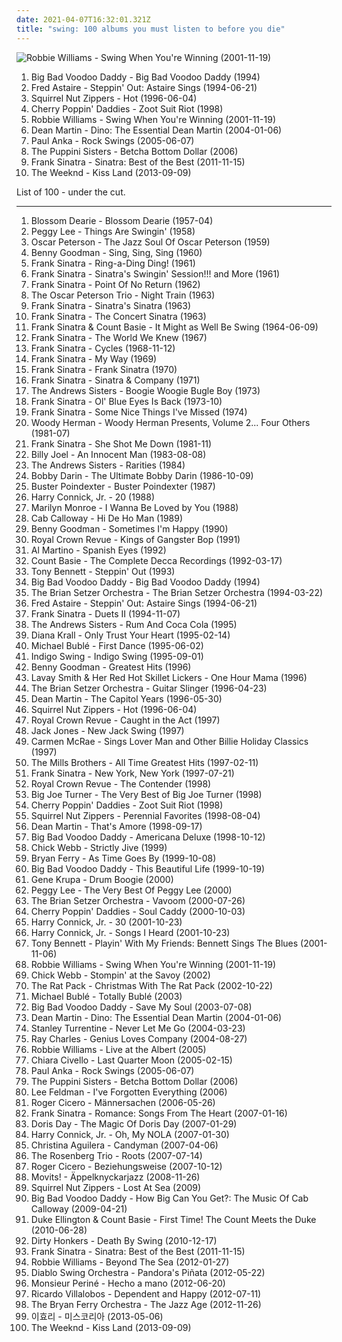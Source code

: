 ```yaml
---
date: 2021-04-07T16:32:01.321Z
title: "swing: 100 albums you must listen to before you die"
---
```

![Robbie Williams - Swing When You&#39;re Winning (2001-11-19)](http://coverartarchive.org/release/1ed0855b-ae5d-4eff-a10c-00b4e18d0b4b/22972644479-500.jpg "Robbie Williams - Swing When You're Winning (2001-11-19)")
<ol class="albums">
<li data-cover="http://coverartarchive.org/release/4518e646-0695-4c85-87cc-36660d7f3e65/9686272893-500.jpg" data-tags="swing" role="button">Big Bad Voodoo Daddy - Big Bad Voodoo Daddy (1994)</li>
<li data-cover="http://coverartarchive.org/release/1471ebae-5c08-4dac-998e-3f61b1e4825a/8145405220-500.jpg" data-tags="swing, jazz" role="button">Fred Astaire - Steppin' Out: Astaire Sings (1994-06-21)</li>
<li data-cover="http://coverartarchive.org/release/70fc4df9-1a86-4357-aac7-0694d4248aed/8413711733-500.jpg" data-tags="swing, jazz" role="button">Squirrel Nut Zippers - Hot (1996-06-04)</li>
<li data-cover="http://coverartarchive.org/release/a22441aa-e534-4c96-ae97-06e4a5a97c48/18272869082-500.jpg" data-tags="swing" role="button">Cherry Poppin' Daddies - Zoot Suit Riot (1998)</li>
<li data-cover="http://coverartarchive.org/release/1ed0855b-ae5d-4eff-a10c-00b4e18d0b4b/22972644479-500.jpg" data-tags="swing" role="button">Robbie Williams - Swing When You're Winning (2001-11-19)</li>
<li data-cover="http://coverartarchive.org/release/7565f1b4-897b-4f24-a957-55ff8510b842/9711827786-500.jpg" data-tags="jazz, swing, oldies, male vocalists" role="button">Dean Martin - Dino: The Essential Dean Martin (2004-01-06)</li>
<li data-cover="https://img.discogs.com/RASg-glnAvDTAFf8pWns_bW2BzM=/fit-in/500x499/filters:strip_icc():format(jpeg):mode_rgb():quality(90)/discogs-images/R-1147083-1288985803.jpeg.jpg" data-tags="swing, covers" role="button">Paul Anka - Rock Swings (2005-06-07)</li>
<li data-cover="https://img.discogs.com/VWYnIDkhYjGHFAaIjaT-nbR2UZs=/fit-in/600x598/filters:strip_icc():format(jpeg):mode_rgb():quality(90)/discogs-images/R-828466-1452123299-2611.jpeg.jpg" data-tags="swing, female vocalists" role="button">The Puppini Sisters - Betcha Bottom Dollar (2006)</li>
<li data-cover="http://coverartarchive.org/release/5c80910d-2033-4ac3-bd56-898e9c3e4267/1340461051-500.jpg" data-tags="jazz, swing, compilation, frank sinatra, capitol records, the lizards lounge" role="button">Frank Sinatra - Sinatra: Best of the Best (2011-11-15)</li>
<li data-cover="http://coverartarchive.org/release/f43909e0-943f-4afa-98d0-497ed2054e1b/5066822902-500.jpg" data-tags="r&b" role="button">The Weeknd - Kiss Land (2013-09-09)</li>
</ol>
List of 100 - under the cut.
<!-- more -->

_________________

<ol class="albums">
<li data-cover="http://coverartarchive.org/release/7339313e-ad15-4719-9f2f-c68eb1a5e762/9704651284-500.jpg" data-tags="jazz, female vocalists" role="button">
Blossom Dearie - Blossom Dearie (1957-04)
</li>
<li data-cover="https://img.discogs.com/_aE2DpRvEFAM9JdkpzJDu_Ncy58=/fit-in/600x578/filters:strip_icc():format(jpeg):mode_rgb():quality(90)/discogs-images/R-9562054-1482808149-7235.jpeg.jpg" data-tags="jazz, swing, 50s" role="button">
Peggy Lee - Things Are Swingin' (1958)
</li>
<li data-cover="http://coverartarchive.org/release/fe6eb18a-aac4-47b0-911c-8d7fc88ecabf/2940433255-500.jpg" data-tags="jazz, swing" role="button">
Oscar Peterson - The Jazz Soul Of Oscar Peterson (1959)
</li>
<li data-cover="https://img.discogs.com/mW96bYRDAyNjKpt3v9SPCOxZIIk=/fit-in/600x572/filters:strip_icc():format(jpeg):mode_rgb():quality(90)/discogs-images/R-5200375-1387277094-4316.jpeg.jpg" data-tags="swing, big band" role="button">
Benny Goodman - Sing, Sing, Sing (1960)
</li>
<li data-cover="https://img.discogs.com/xDIl34OQfC4fFGo5Y4c3ZyV8KeM=/fit-in/599x593/filters:strip_icc():format(jpeg):mode_rgb():quality(90)/discogs-images/R-2547228-1301549499.jpeg.jpg" data-tags="jazz, easy listening, swing, vocalistas masculinos" role="button">
Frank Sinatra - Ring-a-Ding Ding! (1961)
</li>
<li data-cover="http://coverartarchive.org/release/5ba6e31c-4006-4575-a3cf-d69018374375/3281397958-500.jpg" data-tags="jazz, swing" role="button">
Frank Sinatra - Sinatra's Swingin' Session!!! and More (1961)
</li>
<li data-cover="http://coverartarchive.org/release/744ba722-ba4b-47ed-879a-f35d0c890b23/28675193204-500.jpg" data-tags="jazz, blues, lounge, swing, teppaz" role="button">
Frank Sinatra - Point Of No Return (1962)
</li>
<li data-cover="http://coverartarchive.org/release/61ffc81b-5ff8-492e-bec2-1efc8de357c6/14455314213-500.jpg" data-tags="jazz" role="button">
The Oscar Peterson Trio - Night Train (1963)
</li>
<li data-cover="https://img.discogs.com/PVaeMWkPU2NVQfQ2bwb_TipyOCY=/fit-in/600x585/filters:strip_icc():format(jpeg):mode_rgb():quality(90)/discogs-images/R-8110645-1455340337-8433.jpeg.jpg" data-tags="jazz, blues, lounge, swing" role="button">
Frank Sinatra - Sinatra's Sinatra (1963)
</li>
<li data-cover="http://coverartarchive.org/release/d1916268-6087-4b4f-9002-c7def03528de/6121611015-500.jpg" data-tags="jazz, swing" role="button">
Frank Sinatra - The Concert Sinatra (1963)
</li>
<li data-cover="http://coverartarchive.org/release/e1a2bea2-6215-400c-925b-ddf54cb5bb5f/24108224365-500.jpg" data-tags="vocal jazz, swing" role="button">
Frank Sinatra & Count Basie - It Might as Well Be Swing (1964-06-09)
</li>
<li data-cover="http://coverartarchive.org/release/b8d67da0-99a2-4a87-b306-b540a8bea87f/6121797141-500.jpg" data-tags="jazz, 60s, easy listening, blues, lounge, swing, classic pop, the lizards lounge" role="button">
Frank Sinatra - The World We Knew (1967)
</li>
<li data-cover="http://coverartarchive.org/release/97d5e57c-dd95-4491-b9fa-7e1b3ecf6707/26302295553-500.jpg" data-tags="jazz, easy listening, blues, lounge, swing, the lizards lounge" role="button">
Frank Sinatra - Cycles (1968-11-12)
</li>
<li data-cover="https://img.discogs.com/rN6G7sSyAfSsmDfas8_zsOY9YpY=/fit-in/600x600/filters:strip_icc():format(jpeg):mode_rgb():quality(90)/discogs-images/R-3490519-1420332756-6145.jpeg.jpg" data-tags="jazz, swing" role="button">
Frank Sinatra - My Way (1969)
</li>
<li data-cover="http://coverartarchive.org/release/eeca98fd-d391-487c-bf54-c962d57ca070/7203873421-500.jpg" data-tags="swing, sinatra" role="button">
Frank Sinatra - Frank Sinatra (1970)
</li>
<li data-cover="http://coverartarchive.org/release/49febac4-9bca-3c76-b0bb-3b74db96b6a8/18049474527-500.jpg" data-tags="jazz, blues, lounge, swing, the lizards lounge" role="button">
Frank Sinatra - Sinatra & Company (1971)
</li>
<li data-cover="https://img.discogs.com/R5pDgJG1ENfpJQe7XMADhd2BpAI=/fit-in/600x600/filters:strip_icc():format(jpeg):mode_rgb():quality(90)/discogs-images/R-3076347-1314585263.jpeg.jpg" data-tags="swing" role="button">
The Andrews Sisters - Boogie Woogie Bugle Boy (1973)
</li>
<li data-cover="https://img.discogs.com/s3x16GsK41wxy2uK0LrVoeA7-ok=/fit-in/600x596/filters:strip_icc():format(jpeg):mode_rgb():quality(90)/discogs-images/R-6872316-1488770804-6852.jpeg.jpg" data-tags="jazz, easy listening, blues, lounge, swing" role="button">
Frank Sinatra - Ol' Blue Eyes Is Back (1973-10)
</li>
<li data-cover="http://coverartarchive.org/release/a430ff85-e60b-45aa-aef8-446f1f0258fa/3307783399-500.jpg" data-tags="jazz, easy listening, blues, lounge, swing" role="button">
Frank Sinatra - Some Nice Things I've Missed (1974)
</li>
<li data-cover="https://via.placeholder.com/450" data-tags="jazz, swing, big band" role="button">
Woody Herman - Woody Herman Presents, Volume 2... Four Others (1981-07)
</li>
<li data-cover="http://coverartarchive.org/release/defaa75b-4ba6-4a9d-8c63-6f71f0fde287/2200791962-500.jpg" data-tags="jazz, blues, lounge, swing" role="button">
Frank Sinatra - She Shot Me Down (1981-11)
</li>
<li data-cover="http://coverartarchive.org/release/bc1be554-7601-3b7e-9cdf-ca98e8e98d0d/9466376999-500.jpg" data-tags="80s, pop, classic rock" role="button">
Billy Joel - An Innocent Man (1983-08-08)
</li>
<li data-cover="https://img.discogs.com/6XByKY6xxUUeFE7NLmgWbrNemCg=/fit-in/600x600/filters:strip_icc():format(jpeg):mode_rgb():quality(90)/discogs-images/R-12048659-1527260932-4592.jpeg.jpg" data-tags="female vocalists, swing, the andrews sisters, tdhassociation" role="button">
The Andrews Sisters - Rarities (1984)
</li>
<li data-cover="https://img.discogs.com/xhxL8u62seqjFwGMhQO-IAA9xDU=/fit-in/600x597/filters:strip_icc():format(jpeg):mode_rgb():quality(90)/discogs-images/R-14918229-1584108958-8915.jpeg.jpg" data-tags="jazz, 60s, swing, 50s, weallgetold, bobs fav" role="button">
Bobby Darin - The Ultimate Bobby Darin (1986-10-09)
</li>
<li data-cover="https://img.discogs.com/R4KDHP0FirB7HEysMaj-KiVmm0A=/fit-in/600x589/filters:strip_icc():format(jpeg):mode_rgb():quality(90)/discogs-images/R-1064784-1189370024.jpeg.jpg" data-tags="jazz, swing, anyswing, neo-swing" role="button">
Buster Poindexter - Buster Poindexter (1987)
</li>
<li data-cover="http://coverartarchive.org/release/5f12bb87-c72f-3421-a493-87d041da3ab4/27819468265-500.jpg" data-tags="jazz vocal, swing, jazz piano" role="button">
Harry Connick, Jr. - 20 (1988)
</li>
<li data-cover="https://img.discogs.com/xhehiJMoFIeBT1xge8soOl1zP6Y=/fit-in/600x600/filters:strip_icc():format(jpeg):mode_rgb():quality(90)/discogs-images/R-8327194-1500752730-3301.jpeg.jpg" data-tags="jazz, swing, m monroe" role="button">
Marilyn Monroe - I Wanna Be Loved by You (1988)
</li>
<li data-cover="https://img.discogs.com/Rwum90ZP2kBRPRdP5c_feX1Imv0=/fit-in/600x614/filters:strip_icc():format(jpeg):mode_rgb():quality(90)/discogs-images/R-6418819-1418743233-6857.jpeg.jpg" data-tags="jazz, jazz vocal, swing, cab calloway, c calloway" role="button">
Cab Calloway - Hi De Ho Man (1989)
</li>
<li data-cover="https://img.discogs.com/yWtLu-GTGSWVSSv9CkT7MlckLH4=/fit-in/600x590/filters:strip_icc():format(jpeg):mode_rgb():quality(90)/discogs-images/R-3617460-1337680938-9367.jpeg.jpg" data-tags="swing, jazz" role="button">
Benny Goodman - Sometimes I'm Happy (1990)
</li>
<li data-cover="http://coverartarchive.org/release/c7c3109a-8463-4eab-a127-57de303c05f2/16926730476-500.jpg" data-tags="jazz, swing" role="button">
Royal Crown Revue - Kings of Gangster Bop (1991)
</li>
<li data-cover="https://img.discogs.com/N2-qp5KrwEf3j9aLcrT1kwBsQ8c=/fit-in/588x600/filters:strip_icc():format(jpeg):mode_rgb():quality(90)/discogs-images/R-6131957-1411928998-7520.jpeg.jpg" data-tags="lounge, swing, american, oldies" role="button">
Al Martino - Spanish Eyes (1992)
</li>
<li data-cover="http://coverartarchive.org/release/c6732cba-f132-4796-848e-3eb099efb2c9/11942920722-500.jpg" data-tags="jazz, swing, modernjazz, the guardian list of 1000 albums to hear before you die, hotel jazz" role="button">
Count Basie - The Complete Decca Recordings (1992-03-17)
</li>
<li data-cover="http://coverartarchive.org/release/f51d6377-592b-4cc9-867a-08a8513fe748/4435345795-500.jpg" data-tags="jazz, swing" role="button">
Tony Bennett - Steppin' Out (1993)
</li>
<li data-cover="http://coverartarchive.org/release/4518e646-0695-4c85-87cc-36660d7f3e65/9686272893-500.jpg" data-tags="swing" role="button">
Big Bad Voodoo Daddy - Big Bad Voodoo Daddy (1994)
</li>
<li data-cover="https://via.placeholder.com/450" data-tags="jazz, rockabilly, swing, big band, rock n roll, albums acquired in 2009, meuitunesradio" role="button">
The Brian Setzer Orchestra - The Brian Setzer Orchestra (1994-03-22)
</li>
<li data-cover="http://coverartarchive.org/release/1471ebae-5c08-4dac-998e-3f61b1e4825a/8145405220-500.jpg" data-tags="swing, jazz" role="button">
Fred Astaire - Steppin' Out: Astaire Sings (1994-06-21)
</li>
<li data-cover="http://coverartarchive.org/release/348d4266-6548-4913-ae0e-3837ec3e42dd/8477863348-500.jpg" data-tags="jazz, swing" role="button">
Frank Sinatra - Duets II (1994-11-07)
</li>
<li data-cover="https://via.placeholder.com/450" data-tags="swing" role="button">
The Andrews Sisters - Rum And Coca Cola (1995)
</li>
<li data-cover="https://via.placeholder.com/450" data-tags="jazz" role="button">
Diana Krall - Only Trust Your Heart (1995-02-14)
</li>
<li data-cover="http://coverartarchive.org/release/6c503d31-345a-452c-b25f-0350fe628375/3790054616-500.jpg" data-tags="swing" role="button">
Michael Bublé - First Dance (1995-06-02)
</li>
<li data-cover="https://img.discogs.com/9LHU55c5e4GpJmeh77p95ATOojM=/fit-in/600x592/filters:strip_icc():format(jpeg):mode_rgb():quality(90)/discogs-images/R-3588745-1614967826-1786.jpeg.jpg" data-tags="swing" role="button">
Indigo Swing - Indigo Swing (1995-09-01)
</li>
<li data-cover="http://coverartarchive.org/release/5717ca02-14a2-47a5-82be-c91aafe8fa21/5483818136-500.jpg" data-tags="jazz, swing" role="button">
Benny Goodman - Greatest Hits (1996)
</li>
<li data-cover="http://coverartarchive.org/release/6b2530f4-90e3-492d-97e8-8be01d132103/14543217303-500.jpg" data-tags="jazz, female vocalists, swing" role="button">
Lavay Smith & Her Red Hot Skillet Lickers - One Hour Mama (1996)
</li>
<li data-cover="http://coverartarchive.org/release/912cd97b-e951-4d44-9995-4868b456477a/6386198380-500.jpg" data-tags="swing" role="button">
The Brian Setzer Orchestra - Guitar Slinger (1996-04-23)
</li>
<li data-cover="http://coverartarchive.org/release/eec20a0b-20bb-4dff-941a-807710231119/9407385481-500.jpg" data-tags="swing, merkliste" role="button">
Dean Martin - The Capitol Years (1996-05-30)
</li>
<li data-cover="http://coverartarchive.org/release/70fc4df9-1a86-4357-aac7-0694d4248aed/8413711733-500.jpg" data-tags="swing, jazz" role="button">
Squirrel Nut Zippers - Hot (1996-06-04)
</li>
<li data-cover="http://coverartarchive.org/release/9054ba25-2aa2-4d5c-8219-054cfc575d97/16903307874-500.jpg" data-tags="swing, live, r c revue" role="button">
Royal Crown Revue - Caught in the Act (1997)
</li>
<li data-cover="http://coverartarchive.org/release/87a290cd-dafc-4735-89e0-cf261472a78a/19856128197-500.jpg" data-tags="swing" role="button">
Jack Jones - New Jack Swing (1997)
</li>
<li data-cover="http://coverartarchive.org/release/0ac4f619-6c4e-448a-85fd-bc65632712c6/10109639578-500.jpg" data-tags="jazz, swing" role="button">
Carmen McRae - Sings Lover Man and Other Billie Holiday Classics (1997)
</li>
<li data-cover="http://coverartarchive.org/release/74e783f3-3292-467b-a018-2c248a24f4ce/24716708606-500.jpg" data-tags="vocal, jazz, traditional pop, dreamy, swing, energetic, smooth, cheerful, organic, gentle, earnest, earthy, elegant, pastoral, warm, sweet, delicate, summery, wistful, sentimental, exuberant, soothing, cast recordings, show tunes, carefree, refined, boisterous, early jazz, vocal pop, harmony vocal group, vocal-band, m brothers" role="button">
The Mills Brothers - All Time Greatest Hits (1997-02-11)
</li>
<li data-cover="https://img.discogs.com/s3x16GsK41wxy2uK0LrVoeA7-ok=/fit-in/600x596/filters:strip_icc():format(jpeg):mode_rgb():quality(90)/discogs-images/R-6872316-1488770804-6852.jpeg.jpg" data-tags="jazz, swing, big band" role="button">
Frank Sinatra - New York, New York (1997-07-21)
</li>
<li data-cover="http://coverartarchive.org/release/b94f84b7-2dec-4de8-a67c-bf1f50ac92b2/21725662204-500.jpg" data-tags="swing" role="button">
Royal Crown Revue - The Contender (1998)
</li>
<li data-cover="https://img.discogs.com/wgzwj4kjn9DXb__0ezXlg9S38HE=/fit-in/600x600/filters:strip_icc():format(jpeg):mode_rgb():quality(90)/discogs-images/R-9880904-1487871635-6777.jpeg.jpg" data-tags="blues, swing, jazz-blues" role="button">
Big Joe Turner - The Very Best of Big Joe Turner (1998)
</li>
<li data-cover="http://coverartarchive.org/release/a22441aa-e534-4c96-ae97-06e4a5a97c48/18272869082-500.jpg" data-tags="swing" role="button">
Cherry Poppin' Daddies - Zoot Suit Riot (1998)
</li>
<li data-cover="http://coverartarchive.org/release/e890d096-262f-434b-a4ab-78d673b9cc53/5090250013-500.jpg" data-tags="swing" role="button">
Squirrel Nut Zippers - Perennial Favorites (1998-08-04)
</li>
<li data-cover="https://img.discogs.com/8IVyiYTc8HAKo-ip6awpjg1zk68=/fit-in/600x596/filters:strip_icc():format(jpeg):mode_rgb():quality(90)/discogs-images/R-9315924-1478458143-7728.jpeg.jpg" data-tags="romantic, swing" role="button">
Dean Martin - That's Amore (1998-09-17)
</li>
<li data-cover="http://coverartarchive.org/release/4e1700de-dccc-487d-a92c-c882dcfed7f1/12607464487-500.jpg" data-tags="swing" role="button">
Big Bad Voodoo Daddy - Americana Deluxe (1998-10-12)
</li>
<li data-cover="https://img.discogs.com/JZSVHnzw0fFzL6s6j9JwlLkpHts=/fit-in/600x606/filters:strip_icc():format(jpeg):mode_rgb():quality(90)/discogs-images/R-14186557-1569490000-8840.jpeg.jpg" data-tags="jazz, swing, big band" role="button">
Chick Webb - Strictly Jive (1999)
</li>
<li data-cover="http://coverartarchive.org/release/6488f5e5-2b50-37a8-a2c9-014b002ddfbf/10562319960-500.jpg" data-tags="bryan ferry, jazz" role="button">
Bryan Ferry - As Time Goes By (1999-10-08)
</li>
<li data-cover="http://coverartarchive.org/release/a958cfea-aadb-40e8-af16-2084d3b78f23/9686338930-500.jpg" data-tags="swing" role="button">
Big Bad Voodoo Daddy - This Beautiful Life (1999-10-19)
</li>
<li data-cover="https://img.discogs.com/jmafbg0Zr_ed7B7iSaKXOM0NN3g=/fit-in/600x599/filters:strip_icc():format(jpeg):mode_rgb():quality(90)/discogs-images/R-15112540-1586835437-3756.jpeg.jpg" data-tags="jazz, swing, big band" role="button">
Gene Krupa - Drum Boogie (2000)
</li>
<li data-cover="https://img.discogs.com/wWSEENWENpeL6zERdJ1he3R_nNs=/fit-in/600x606/filters:strip_icc():format(jpeg):mode_rgb():quality(90)/discogs-images/R-8008150-1453391264-3814.jpeg.jpg" data-tags="jazz, swing" role="button">
Peggy Lee - The Very Best Of Peggy Lee (2000)
</li>
<li data-cover="http://coverartarchive.org/release/743f9428-5bb2-3f3b-a335-5e9e7d53d387/4810297797-500.jpg" data-tags="swing, rockabilly" role="button">
The Brian Setzer Orchestra - Vavoom (2000-07-26)
</li>
<li data-cover="http://coverartarchive.org/release/aeb2626a-8964-42a3-aab2-8997a0533781/6856347469-500.jpg" data-tags="swing" role="button">
Cherry Poppin' Daddies - Soul Caddy (2000-10-03)
</li>
<li data-cover="http://coverartarchive.org/release/e0e2708e-bdc0-47d4-9b01-56deac252b8c/25455107394-500.jpg" data-tags="jazz, swing, big band" role="button">
Harry Connick, Jr. - 30 (2001-10-23)
</li>
<li data-cover="http://coverartarchive.org/release/a87c2288-2826-4e75-b4e3-6623841d862d/14142545038-500.jpg" data-tags="jazz, swing, big band, h connick" role="button">
Harry Connick, Jr. - Songs I Heard (2001-10-23)
</li>
<li data-cover="http://coverartarchive.org/release/0b47a6b7-dbd4-4370-ad2f-8f5ab8b06271/4436636060-500.jpg" data-tags="jazz, swing, oldies, standards, duets, tony bennett, golden oldies, ballades, mastersinger, vocalistas masculinos" role="button">
Tony Bennett - Playin' With My Friends: Bennett Sings The Blues (2001-11-06)
</li>
<li data-cover="http://coverartarchive.org/release/1ed0855b-ae5d-4eff-a10c-00b4e18d0b4b/22972644479-500.jpg" data-tags="swing" role="button">
Robbie Williams - Swing When You're Winning (2001-11-19)
</li>
<li data-cover="https://img.discogs.com/xetYGlH8t03V5QWddaVX7RznAgc=/fit-in/600x600/filters:strip_icc():format(jpeg):mode_rgb():quality(90)/discogs-images/R-4258022-1398605660-2319.jpeg.jpg" data-tags="jazz, swing" role="button">
Chick Webb - Stompin' at the Savoy (2002)
</li>
<li data-cover="http://coverartarchive.org/release/4aa42a2b-846a-3b54-8fc4-2a3d5ef4545b/15328211502-500.jpg" data-tags="swing" role="button">
The Rat Pack - Christmas With The Rat Pack (2002-10-22)
</li>
<li data-cover="http://coverartarchive.org/release/bfef906d-e3e9-4ce2-93e6-1c337a2e05c6/5798506306-500.jpg" data-tags="easy listening, traditional pop, vocal jazz, swing, michael buble, album collection" role="button">
Michael Bublé - Totally Bublé (2003)
</li>
<li data-cover="https://img.discogs.com/0nV40auWyvl0kvBJsu_lBK8NcJU=/fit-in/600x594/filters:strip_icc():format(jpeg):mode_rgb():quality(90)/discogs-images/R-3886878-1348106152-2113.jpeg.jpg" data-tags="swing" role="button">
Big Bad Voodoo Daddy - Save My Soul (2003-07-08)
</li>
<li data-cover="http://coverartarchive.org/release/7565f1b4-897b-4f24-a957-55ff8510b842/9711827786-500.jpg" data-tags="jazz, swing, oldies, male vocalists" role="button">
Dean Martin - Dino: The Essential Dean Martin (2004-01-06)
</li>
<li data-cover="http://coverartarchive.org/release/dd77b068-a93d-46e4-9e60-978bd959e7c6/28196172466-500.jpg" data-tags="jazz, tenor sax, swing, stanley turrentine, modernjazz, saxomania, master saxo, s turrentine" role="button">
Stanley Turrentine - Never Let Me Go (2004-03-23)
</li>
<li data-cover="http://coverartarchive.org/release/6ea6d063-de17-3423-80f1-ed21563c47b2/22164226793-500.jpg" data-tags="soul, blues, jazz" role="button">
Ray Charles - Genius Loves Company (2004-08-27)
</li>
<li data-cover="https://img.discogs.com/dlrw84Of-lnsphlKzOFtjYariX8=/fit-in/600x604/filters:strip_icc():format(jpeg):mode_rgb():quality(90)/discogs-images/R-13568052-1556661500-9616.jpeg.jpg" data-tags="swing" role="button">
Robbie Williams - Live at the Albert (2005)
</li>
<li data-cover="http://coverartarchive.org/release/c6b02e4f-6081-486a-a47d-b2e58a1821e6/9545106519-500.jpg" data-tags="jazz, latin, swing, female vocals" role="button">
Chiara Civello - Last Quarter Moon (2005-02-15)
</li>
<li data-cover="https://img.discogs.com/RASg-glnAvDTAFf8pWns_bW2BzM=/fit-in/500x499/filters:strip_icc():format(jpeg):mode_rgb():quality(90)/discogs-images/R-1147083-1288985803.jpeg.jpg" data-tags="swing, covers" role="button">
Paul Anka - Rock Swings (2005-06-07)
</li>
<li data-cover="https://img.discogs.com/VWYnIDkhYjGHFAaIjaT-nbR2UZs=/fit-in/600x598/filters:strip_icc():format(jpeg):mode_rgb():quality(90)/discogs-images/R-828466-1452123299-2611.jpeg.jpg" data-tags="swing, female vocalists" role="button">
The Puppini Sisters - Betcha Bottom Dollar (2006)
</li>
<li data-cover="https://img.discogs.com/UI5W_njafyTjS4oq7achcwjWYn8=/fit-in/350x350/filters:strip_icc():format(jpeg):mode_rgb():quality(90)/discogs-images/R-2349109-1278705799.jpeg.jpg" data-tags="soul, strange, post-bop, swing, jazz piano, lost, wanderlust, 2 s34rch, obsessive songs, reverie, le monde, mpt, damerican" role="button">
Lee Feldman - I've Forgotten Everything (2006)
</li>
<li data-cover="http://coverartarchive.org/release/1419feb3-17af-4bb7-b8e2-a7233db9a1ae/28199497322-500.jpg" data-tags="swing, jazz, deutsch" role="button">
Roger Cicero - Männersachen (2006-05-26)
</li>
<li data-cover="http://coverartarchive.org/release/1943c7b2-e79e-408b-85c3-3db8aed49d92/6125769126-500.jpg" data-tags="jazz, romantic, swing, golden oldies, mastersinger, vocalistas masculinos" role="button">
Frank Sinatra - Romance: Songs From The Heart (2007-01-16)
</li>
<li data-cover="http://coverartarchive.org/release/a652942f-a9a0-4be6-82ba-0cbc6942bedd/19639004981-500.jpg" data-tags="swing, day, female vocalist, doris day" role="button">
Doris Day - The Magic Of Doris Day (2007-01-29)
</li>
<li data-cover="http://coverartarchive.org/release/23ee8d5c-0755-437a-85be-0a2ea5669e54/14142471134-500.jpg" data-tags="jazz, groove, swing, jazz vocalist, h connick" role="button">
Harry Connick, Jr. - Oh, My NOLA (2007-01-30)
</li>
<li data-cover="http://coverartarchive.org/release/f9a10d38-dc80-4cd3-afe0-4a5195001eb9/14961814959-500.jpg" data-tags="dance, swing" role="button">
Christina Aguilera - Candyman (2007-04-06)
</li>
<li data-cover="https://img.discogs.com/-VmEHFZ6k-YYJ8j532vkUAvFnMA=/fit-in/600x450/filters:strip_icc():format(jpeg):mode_rgb():quality(90)/discogs-images/R-8755029-1468068815-4327.jpeg.jpg" data-tags="jazz, swing, gypsy jazz, t r trio" role="button">
The Rosenberg Trio - Roots (2007-07-14)
</li>
<li data-cover="http://coverartarchive.org/release/9c050b7a-088a-4507-b228-2022438090d0/8740096796-500.jpg" data-tags="swing, deutsch" role="button">
Roger Cicero - Beziehungsweise (2007-10-12)
</li>
<li data-cover="http://coverartarchive.org/release/0af017d6-f48f-44d4-9b55-80efd03b58a6/17604249293-500.jpg" data-tags="hip-hop, jazz, swing" role="button">
Movits! - Äppelknyckarjazz (2008-11-26)
</li>
<li data-cover="http://coverartarchive.org/release/2af1a5d6-263c-4546-93a1-aa57558fb6eb/14429987340-500.jpg" data-tags="jazz, swing" role="button">
Squirrel Nut Zippers - Lost At Sea (2009)
</li>
<li data-cover="http://coverartarchive.org/release/2554570c-3c6b-40d2-b81b-23e620ed7a8a/9686295572-500.jpg" data-tags="swing, neo-swing, retro swing, b b v daddy" role="button">
Big Bad Voodoo Daddy - How Big Can You Get?: The Music Of Cab Calloway (2009-04-21)
</li>
<li data-cover="http://coverartarchive.org/release/60da23e0-59ce-4c0b-8a4a-fd4d11e5ef3a/6729850517-500.jpg" data-tags="jazz, 60s, usa, lounge, swing, big band, jazz piano, duke ellington, big band jazz, jazz pianist, pianomania, count basie, dkwith" role="button">
Duke Ellington & Count Basie - First Time! The Count Meets the Duke (2010-06-28)
</li>
<li data-cover="http://coverartarchive.org/release/244ff481-b6c9-40ef-b894-b204e867cfb6/9458928150-500.jpg" data-tags="swing, electro swing" role="button">
Dirty Honkers - Death By Swing (2010-12-17)
</li>
<li data-cover="http://coverartarchive.org/release/5c80910d-2033-4ac3-bd56-898e9c3e4267/1340461051-500.jpg" data-tags="jazz, swing, compilation, frank sinatra, capitol records, the lizards lounge" role="button">
Frank Sinatra - Sinatra: Best of the Best (2011-11-15)
</li>
<li data-cover="http://coverartarchive.org/release/bc4d5817-e999-4717-86a4-28f8123bc7f8/5223594038-500.jpg" data-tags="easy listening, vocal jazz, romantic, swing, big band, smooth jazz, robbie williams" role="button">
Robbie Williams - Beyond The Sea (2012-01-27)
</li>
<li data-cover="http://coverartarchive.org/release/6bffe6c4-5f7f-42f6-b0af-4014cee6fa18/7957344650-500.jpg" data-tags="avant-garde metal, progressive metal" role="button">
Diablo Swing Orchestra - Pandora's Piñata (2012-05-22)
</li>
<li data-cover="http://coverartarchive.org/release/275bf4c6-2a06-426f-9675-bb870a89fb1f/15838477021-500.jpg" data-tags="female vocalists, swing, colombia, stuff to check out, por conseguir" role="button">
Monsieur Periné - Hecho a mano (2012-06-20)
</li>
<li data-cover="http://coverartarchive.org/release/5857f531-1f3e-4656-a1a0-62334166d8b5/4801060580-500.jpg" data-tags="fusion, techno, minimal, swing, microhouse" role="button">
Ricardo Villalobos - Dependent and Happy (2012-07-11)
</li>
<li data-cover="http://coverartarchive.org/release/fc1ed421-a29e-4acb-8a0b-38303805ac78/10309024672-500.jpg" data-tags="jazz, swing" role="button">
The Bryan Ferry Orchestra - The Jazz Age (2012-11-26)
</li>
<li data-cover="http://coverartarchive.org/release/3d25b97e-be5b-423a-9830-dda9ea5a64e1/4032918099-500.jpg" data-tags="female vocalists, swing, asian, korean, k-pop, female singer, single, kpop, korea, korean pop, lee hyori, asians, miss korea" role="button">
이효리 - 미스코리아 (2013-05-06)
</li>
<li data-cover="http://coverartarchive.org/release/f43909e0-943f-4afa-98d0-497ed2054e1b/5066822902-500.jpg" data-tags="r&b" role="button">
The Weeknd - Kiss Land (2013-09-09)
</li>
</ol>